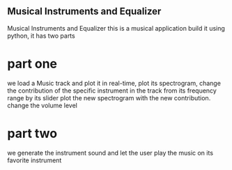 ## Musical Instruments and Equalizer
Musical Instruments and Equalizer this is a musical application build it using python, it has two parts

# part one
we load a Music track and plot it in real-time, plot its spectrogram,
change the contribution of the specific instrument in the track from its frequency range by its slider
plot the new spectrogram with the new contribution.
change the volume level

# part two
we generate the instrument sound and let the user play the music on its favorite instrument

